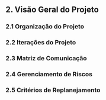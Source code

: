 ## 2. Visão Geral do Projeto

### 2.1 Organização do Projeto

### 2.2 Iterações do Projeto

### 2.3 Matriz de Comunicação

### 2.4 Gerenciamento de Riscos

### 2.5 Critérios de Replanejamento
